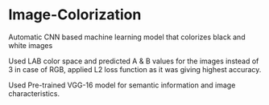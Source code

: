 # Image-Colorization
Automatic CNN based machine learning model that colorizes black and white images

Used LAB color space and predicted A & B values for the images instead of 3 in case of RGB, applied L2 loss function as it was giving highest accuracy.

Used Pre-trained VGG-16 model for semantic information and image characteristics.
